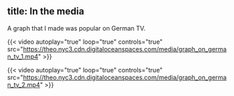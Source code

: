 title: In the media
-------------------



A graph that I made was popular on German TV.

{{< video autoplay="true" loop="true" controls="true" src="https://theo.nyc3.cdn.digitaloceanspaces.com/media/graph_on_german_tv_1.mp4" >}}

{{< video autoplay="true" loop="true" controls="true" src="https://theo.nyc3.cdn.digitaloceanspaces.com/media/graph_on_german_tv_2.mp4" >}}

